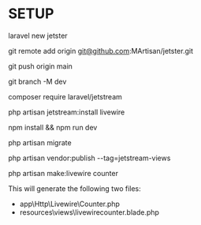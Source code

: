 # SETUP

laravel new jetster

git remote add origin git@github.com:MArtisan/jetster.git

git push origin main

git branch -M dev

composer require laravel/jetstream

php artisan jetstream:install livewire

npm install && npm run dev

php artisan migrate

php artisan vendor:publish --tag=jetstream-views

php artisan make:livewire counter

This will generate the following two files:
- app\Http\Livewire\Counter.php
- resources\views\livewirecounter.blade.php

